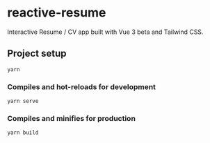 # reactive-resume

Interactive Resume / CV app built with Vue 3 beta and Tailwind CSS.

## Project setup
```
yarn
```

### Compiles and hot-reloads for development
```
yarn serve
```

### Compiles and minifies for production
```
yarn build
```
